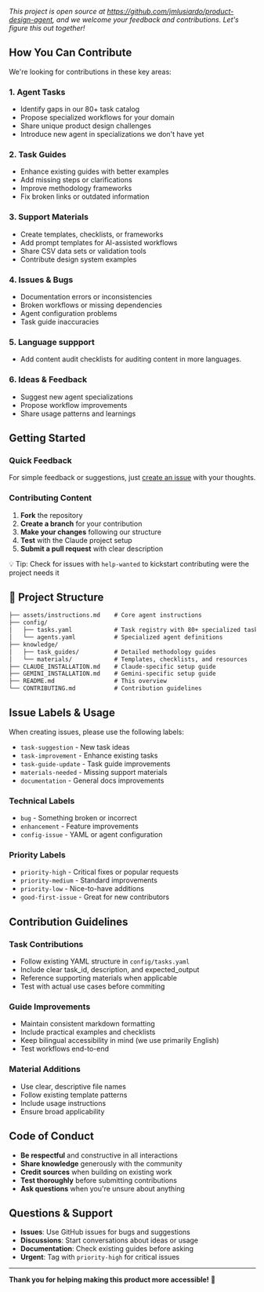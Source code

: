 *This project is open source at https://github.com/jmlusiardo/product-design-agent, and we welcome your feedback and contributions. Let's figure this out together!*

## How You Can Contribute

We're looking for contributions in these key areas:

### 1. **Agent Tasks** 
- Identify gaps in our 80+ task catalog
- Propose specialized workflows for your domain
- Share unique product design challenges
- Introduce new agent in specializations we don't have yet

### 2. **Task Guides** 
- Enhance existing guides with better examples
- Add missing steps or clarifications
- Improve methodology frameworks
- Fix broken links or outdated information

### 3. **Support Materials** 
- Create templates, checklists, or frameworks
- Add prompt templates for AI-assisted workflows
- Share CSV data sets or validation tools
- Contribute design system examples

### 4. **Issues & Bugs**
- Documentation errors or inconsistencies
- Broken workflows or missing dependencies
- Agent configuration problems
- Task guide inaccuracies

### 5. **Language suppport**
- Add content audit checklists for auditing content in more languages.

### 6. **Ideas & Feedback** 
- Suggest new agent specializations
- Propose workflow improvements
- Share usage patterns and learnings

## Getting Started

### Quick Feedback
For simple feedback or suggestions, just [create an issue](https://github.com/jmlusiardo/product-design-agent/issues/new) with your thoughts.

### Contributing Content
1. **Fork** the repository
2. **Create a branch** for your contribution
3. **Make your changes** following our structure
4. **Test** with the Claude project setup
5. **Submit a pull request** with clear description

💡 Tip: Check for issues with `help-wanted` to kickstart contributing were the project needs it

## 📁 Project Structure
```markdown
├── assets/instructions.md    # Core agent instructions
├── config/
│   ├── tasks.yaml            # Task registry with 80+ specialized tasks
│   └── agents.yaml           # Specialized agent definitions
├── knowledge/
│   ├── task_guides/          # Detailed methodology guides
│   └── materials/            # Templates, checklists, and resources
├── CLAUDE_INSTALLATION.md    # Claude-specific setup guide
├── GEMINI_INSTALLATION.md    # Gemini-specific setup guide
├── README.md                 # This overview
└── CONTRIBUTING.md           # Contribution guidelines
```

## Issue Labels & Usage

When creating issues, please use the following labels:
- `task-suggestion` - New task ideas
- `task-improvement` - Enhance existing tasks
- `task-guide-update` - Task guide improvements
- `materials-needed` - Missing support materials
- `documentation` - General docs improvements

### Technical Labels  
- `bug` - Something broken or incorrect
- `enhancement` - Feature improvements
- `config-issue` - YAML or agent configuration

### Priority Labels
- `priority-high` - Critical fixes or popular requests
- `priority-medium` - Standard improvements
- `priority-low` - Nice-to-have additions
- `good-first-issue` - Great for new contributors

## Contribution Guidelines

### Task Contributions
- Follow existing YAML structure in `config/tasks.yaml`
- Include clear task_id, description, and expected_output
- Reference supporting materials when applicable
- Test with actual use cases before commiting

### Guide Improvements
- Maintain consistent markdown formatting
- Include practical examples and checklists
- Keep bilingual accessibility in mind (we use primarily English)
- Test workflows end-to-end

### Material Additions
- Use clear, descriptive file names
- Follow existing template patterns
- Include usage instructions
- Ensure broad applicability

## Code of Conduct

- **Be respectful** and constructive in all interactions
- **Share knowledge** generously with the community  
- **Credit sources** when building on existing work
- **Test thoroughly** before submitting contributions
- **Ask questions** when you're unsure about anything

## Questions & Support

- **Issues**: Use GitHub issues for bugs and suggestions
- **Discussions**: Start conversations about ideas or usage
- **Documentation**: Check existing guides before asking
- **Urgent**: Tag with `priority-high` for critical issues

---

**Thank you for helping making this product more accessible!** 🙌